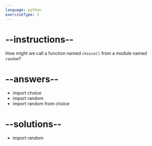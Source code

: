 ```yaml
---
language: python
exerciseType: 3
---
```


# --instructions--

How might we call a function named `choice()` from a module named `random`?

# --answers--

- import choice
- import random
- import random from choice

# --solutions--

- import random
